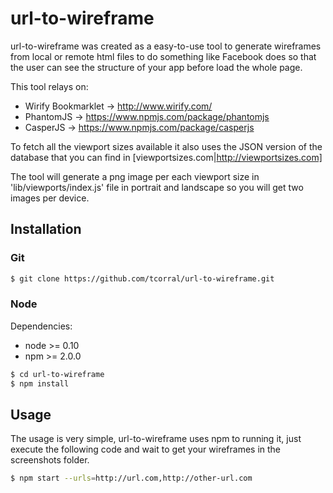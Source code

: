 # url-to-wireframe
url-to-wireframe was created as a easy-to-use tool to generate wireframes from local or remote html files to do 
something like Facebook does so that the user can see the structure of your app before load the whole page.

This tool relays on:
* Wirify Bookmarklet -> http://www.wirify.com/
* PhantomJS -> https://www.npmjs.com/package/phantomjs
* CasperJS -> https://www.npmjs.com/package/casperjs

To fetch all the viewport sizes available it also uses the JSON version of the database that you can find in 
[viewportsizes.com|http://viewportsizes.com]

The tool will generate a png image per each viewport size in 'lib/viewports/index.js' file in portrait and landscape 
so you will get two images per device.

## Installation

### Git

```bash
$ git clone https://github.com/tcorral/url-to-wireframe.git
```

### Node 

Dependencies:

* node >= 0.10
* npm >= 2.0.0

```bash
$ cd url-to-wireframe
$ npm install
```

## Usage
The usage is very simple, url-to-wireframe uses npm to running it, just execute the following code and wait to get 
your wireframes in the screenshots folder.

```bash
$ npm start --urls=http://url.com,http://other-url.com
```


